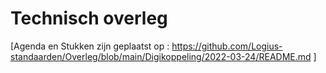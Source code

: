 # Technisch overleg

[Agenda en Stukken zijn geplaatst op : https://github.com/Logius-standaarden/Overleg/blob/main/Digikoppeling/2022-03-24/README.md ] 
